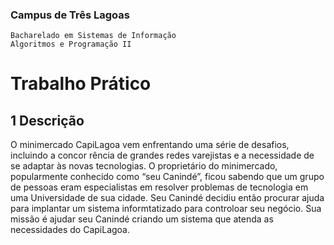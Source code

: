 ### Campus de Três Lagoas

```
Bacharelado em Sistemas de Informação
Algoritmos e Programação II
```
# Trabalho Prático

## 1 Descrição

O minimercado CapiLagoa vem enfrentando uma série de desafios, incluindo a concor
rência de grandes redes varejistas e a necessidade de se adaptar às novas tecnologias.
O proprietário do minimercado, popularmente conhecido como “seu Canindé”, ficou
sabendo que um grupo de pessoas eram especialistas em resolver problemas de tecnologia em uma Universidade de sua cidade. Seu Canindé decidiu então procurar ajuda
para implantar um sistema informtatizado para controloar seu negócio. Sua missão é
ajudar seu Canindé criando um sistema que atenda as necessidades do CapiLagoa.
